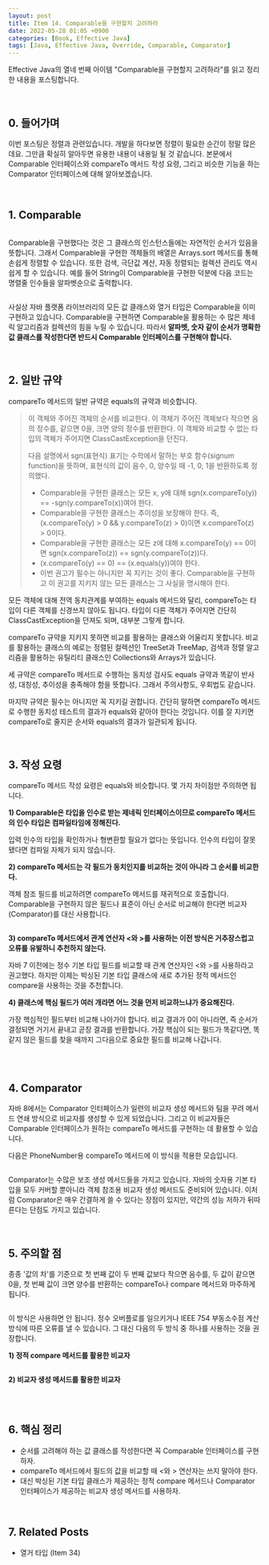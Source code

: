 ```yaml
---
layout: post
title: Item 14. Comparable을 구현할지 고려하라
date: 2022-05-28 01:05 +0900
categories: [Book, Effective Java]
tags: [Java, Effective Java, Override, Comparable, Comparator]
---
```




Effective Java의 열네 번째 아이템 "Comparable을 구현할지 고려하라"를 읽고 정리한 내용을 포스팅합니다.

<br>

## 0. 들어가며

이번 포스팅은 정렬과 관련있습니다. 개발을 하다보면 정렬이 필요한 순간이 정말 많은데요. 그만큼 확실히 알아두면 유용한 내용이 내용일 될 것 같습니다. 본문에서 Comparable 인터페이스와 compareTo 메서드 작성 요령, 그리고 비슷한 기능을 하는 Comparator 인터페이스에 대해 알아보겠습니다.

<br>

## 1. Comparable

```java

```

Comparable을 구현했다는 것은 그 클래스의 인스턴스들에는 자연적인 순서가 있음을 뜻합니다. 그래서 Comparable을 구현한 객체들의 배열은 Arrays.sort 메서드를 통해 손쉽게 정렬할 수 있습니다. 또한 검색, 극단값 계산, 자동 정렬되는 컬렉션 관리도 역시 쉽게 할 수 있습니다. 예를 들어 String이 Comparable을 구현한 덕분에 다음 코드는 명렬줄 인수들을 알파벳순으로 출력합니다. 

 ```java
 ```

사실상 자바 플랫폼 라이브러리의 모든 값 클래스와 열거 타입은 Comparable을 이미 구현하고 있습니다. Comparable을 구현하면 Comparable을 활용하는 수 많은 제네릭 알고리즘과 컬렉션의 힘을 누릴 수 있습니다. 따라서 **알파벳, 숫자 같이 순서가 명확한 값 클래스를 작성한다면 반드시 Comparable 인터페이스를 구현해야 합니다.**

<br>

## 2. 일반 규약

compareTo 메서드의 일반 규약은 equals의 규약과 비슷합니다.

>이 객체와 주어진 객체의 순서를 비교한다. 이 객체가 주어진 객체보다 작으면 음의 정수를, 같으면 0을, 크면 양의 정수를 반환한다. 이 객체와 비교할 수 없는 타입의 객체가 주어지면 ClassCastException을 던진다.
>
>다음 설명에서 sgn(표현식) 표기는 수학에서 말하는 부호 함수(signum function)을 뜻하며, 표현식의 값이 음수, 0, 양수일 때 -1, 0, 1을 반환하도록 정의했다.
>
>- Comparable을 구현한 클래스는 모든 x, y에 대해 sgn(x.compareTo(y)) == -sgn(y.compareTo(x))여야 한다.
>- Comparable을 구현한 클래스는 추이성을 보장해야 한다. 즉, (x.compareTo(y) > 0 && y.compareTo(z) > 0)이면 x.compareTo(z) > 0이다.
>- Comparable을 구현한 클래스는 모든 z에 대해 x.compareTo(y) == 0이면 sgn(x.compareTo(z)) == sgn(y.compareTo(z))다.
>- (x.compareTo(y) == 0) == (x.equals(y))여야 한다. 
>  - 이번 권고가 필수는 아니지만 꼭 지키는 것이 좋다. Comparable을 구현하고 이 권고를 지키지 않는 모든 클래스는 그 사실을 명시해야 한다.

모든 객체에 대해 전역 동치관계를 부여하는 equals 메서드와 달리, compareTo는 타입이 다른 객체를 신경쓰지 않아도 됩니다. 타입이 다른 객체가 주어지면 간단히 ClassCastException을 던져도 되며, 대부분 그렇게 합니다.

compareTo 규약을 지키지 못하면 비교를 활용하는 클래스와 어울리지 못합니다. 비교를 활용하는 클래스의 예로는 정렬된 컬렉션인 TreeSet과 TreeMap, 검색과 정렬 알고리즘을 활용하는 유틸리티 클래스인 Collections와 Arrays가 있습니다. 

세 규약은 compareTo 메서드로 수행하는 동치성 검사도 equals 규약과 똑같이 반사성, 대칭성, 추이성을 충족해야 함을 뜻합니다. 그래서 주의사항도, 우회법도 같습니다. 

마지막 규약은 필수는 아니지만 꼭 지키길 권합니다. 간단히 말하면 compareTo 메서드로 수행한 동치성 테스트의 결과가 equals와 같아야 한다는 것입니다. 이를 잘 지키면 compareTo로 줄지은 순서와 equals의 결과가 일관되게 됩니다. 

<br>

## 3. 작성 요령

compareTo 메서드 작성 요령은 equals와 비슷합니다. 몇 가지 차이점만 주의하면 됩니다.

**1) Comparable은 타입을 인수로 받는 제네릭 인터페이스이므로 compareTo 메서드의 인수 타입은 컴파일타임에 정해진다.**

입력 인수의 타입을 확인하거나 형변환할 필요가 없다는 뜻입니다. 인수의 타입이 잘못됐다면 컴파일 자체가 되지 않습니다. 

**2) compareTo 메서드는 각 필드가 동치인지를 비교하는 것이 아니라 그 순서를 비교한다.**

객체 참조 필드를 비교하려면 compareTo 메서드를 재귀적으로 호출합니다. Comparable을 구현하지 않은 필드나 표준이 아닌 순서로 비교해야 한다면 비교자(Comparator)를 대신 사용합니다.

```java

```

**3) compareTo 메서드에서 관계 연산자 <와 >를 사용하는 이전 방식은 거추장스럽고 오류를 유발하니 추천하지 않는다.**

자바 7 이전에는 정수 기본 타입 필드를 비교할 때 관계 연산자인 <와 >를 사용하라고 권고했다. 하지만 이제는 박싱된 기본 타입 클래스에 새로 추가된 정적 메서드인 compare을 사용하는 것을 추천합니다.

**4) 클래스에 핵심 필드가 여러 개라면 어느 것을 먼저 비교하느냐가 중요해진다.**

가장 핵심적인 필드부터 비교해 나아가야 합니다. 비교 결과가 0이 아니라면, 즉 순서가 결정되면 거기서 끝내고 곧장 결과를 반환합니다. 가장 핵심이 되는 필드가 똑같다면, 똑같지 않은 필드를 찾을 때까지 그다음으로 중요한 필드를 비교해 나갑니다.

```java

```

<br>

## 4. Comparator

자바 8에서는 Comparator 인터페이스가 일련의 비교자 생성 메서드와 팀을 꾸려 메서드 연쇄 방식으로 비교자를 생성할 수 있게 되었습니다. 그리고 이 비교자들은 Comparable 인터페이스가 원하는 compareTo 메서드를 구현하는 데 활용할 수 있습니다. 

다음은 PhoneNumber용 compareTo 메서드에 이 방식을 적용한 모습입니다.

```java
```

Comparator는 수많은 보조 생성 메서드들을 가지고 있습니다. 자바의 숫자용 기본 타입을 모두 커버할 뿐아니라 객체 참조용 비교자 생성 메서드도 준비되어 있습니다. 이처럼 Comparator은 매우 간결하게 쓸 수 있다는 장점이 있지만, 약간의 성능 저하가 뒤따른다는 단점도 가지고 있습니다. 

<br>

## 5. 주의할 점

종종 '값의 차'를 기준으로 첫 번째 값이 두 번째 값보다 작으면 음수를, 두 값이 같으면 0을, 첫 번째 값이 크면 양수를 반환하는 compareTo나 compare 메서드와 마주하게 됩니다.

```java
```

이 방식은 사용하면 안 됩니다. 정수 오버플로를 일으키거나 IEEE 754 부동소수점 계산 방식에 따른 오류를 낼 수 있습니다. 그 대신 다음의 두 방식 중 하나를 사용하는 것을 권장합니다.

**1) 정적 compare 메서드를 활용한 비교자**

```java
```

**2) 비교자 생성 메서드를 활용한 비교자**

```java

```

<br>

## 6. 핵심 정리

- 순서를 고려해야 하는 값 클래스를 작성한다면 꼭 Comparable 인터페이스를 구현하자.
- compareTo 메서드에서 필드의 값을 비교할 때 <와 > 연산자는 쓰지 말아야 한다.
- 대신 박싱된 기본 타입 클래스가 제공하는 정적 compare 메서드나 Comparator 인터페이스가 제공하는 비교자 생성 메서드를 사용하자.

<br>

## 7. Related Posts

- 열거 타입 (Item 34)
